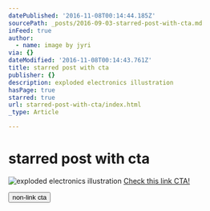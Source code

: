 ```yaml
---
datePublished: '2016-11-08T00:14:44.185Z'
sourcePath: _posts/2016-09-03-starred-post-with-cta.md
inFeed: true
author:
  - name: image by jyri
via: {}
dateModified: '2016-11-08T00:14:43.761Z'
title: starred post with cta
publisher: {}
description: exploded electronics illustration
hasPage: true
starred: true
url: starred-post-with-cta/index.html
_type: Article

---
```

# starred post with cta
![exploded electronics illustration](https://the-grid-user-content.s3-us-west-2.amazonaws.com/2ecb1846-e700-46f5-b633-c72459a31d79.png)
[Check this link CTA!][0]

<button data-role="cta" style="">non-link cta</button>



[0]: https://app.meemoo.org/